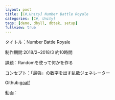 ```yaml
---
layout: post
title: [C#,Unity] Number Battle Royale
categories: [C#, Unity]
tags: [demo, dbyll, dbtek, setup]
fullview: true
---
```


タイトル：Number Battle Royale

制作期間:2018/2~2018/3 約10時間

課題：Randomを使って何かを作る

コンセプト：「最強」の数字を出す乱数ジェネレーター

Github:[goalf](https://github.com/savioleung/goalf)

動画：
